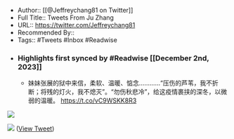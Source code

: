 - Author:: [[@Jeffreychang81 on Twitter]]
- Full Title:: Tweets From Ju Zhang
- URL:: https://twitter.com/Jeffreychang81
- Recommended By::
- Tags:: #Tweets #Inbox #Readwise
- ### Highlights first synced by #Readwise [[December 2nd, 2023]]
    - 妹妹张展的狱中来信，柔软、温暖、惦念…………“压伤的芦苇，我不折断；将残的灯火，我不熄灭”。“勿伤秋悲冷”，给这疫情裹挟的深冬，以微弱的温暖。 https://t.co/vC9WSKK8R3

![](https://pbs.twimg.com/media/Fj8FztWaYAAjHiF.jpg)

![](https://pbs.twimg.com/media/Fj8F1rIaMAEvcpq.jpg) ([View Tweet](https://twitter.com/Jeffreychang81/status/1603006439286779904))
